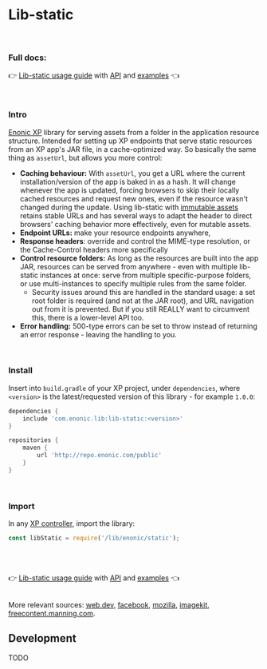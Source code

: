 # Lib-static

<br/>

### Full docs:
👉 [Lib-static usage guide](README.adoc) with [API](README.adoc#api) and [examples](README.adoc#examples) 👈

<br/>

<a name="intro"></a>
### Intro

[Enonic XP](https://enonic.com/developer-tour) library for serving assets from a folder in the application resource structure. Intended for setting up XP endpoints that serve static resources from an XP app's JAR file, in a cache-optimized way. So basically the same thing as `assetUrl`, but allows you more control:

- **Caching behaviour:** With `assetUrl`, you get a URL where the current installation/version of the app is baked in as a hash. It will change whenever the app is updated, forcing browsers to skip their locally cached resources and request new ones, even if the resource wasn't changed during the update. Using lib-static with [immutable assets](README.adoc#mutable-assets) retains stable URLs and has several ways to adapt the header to direct browsers' caching behavior more effectively, even for mutable assets.
- **Endpoint URLs:** make your resource endpoints anywhere, 
- **Response headers**: override and control the MIME-type resolution, or the Cache-Control headers more specifically
- **Control resource folders:** As long as the resources are built into the app JAR, resources can be served from anywhere - even with multiple lib-static instances at once: serve from multiple specific-purpose folders, or use multi-instances to specify multiple rules from the same folder. 
  - Security issues around this are handled in the standard usage: a set root folder is required (and not at the JAR root), and URL navigation out from it is prevented. But if you still REALLY want to circumvent this, there is a lower-level API too.
- **Error handling:** 500-type errors can be set to throw instead of returning an error response - leaving the handling to you.

<br/>

### Install
Insert into `build.gradle` of your XP project, under `dependencies`, where `<version>` is the latest/requested version of this library - for example `1.0.0`:
```groovy
dependencies {
	include 'com.enonic.lib:lib-static:<version>'
}

repositories {
    maven {
        url 'http://repo.enonic.com/public'
    }
}
```

<br/>

### Import
In any [XP controller](https://developer.enonic.com/docs/xp/stable/framework/controllers), import the library:

```javascript
const libStatic = require('/lib/enonic/static');
```


<br/>
<br/>


👉 [Lib-static usage guide](README.adoc) with [API](README.adoc#api) and [examples](README.adoc#examples) 👈
<br/>
<br/>

More relevant sources: [web.dev](https://web.dev/http-cache/), [facebook](https://engineering.fb.com/2017/01/26/web/this-browser-tweak-saved-60-of-requests-to-facebook/), [mozilla](https://developer.mozilla.org/en-US/docs/Web/HTTP/Caching), [imagekit](https://imagekit.io/blog/ultimate-guide-to-http-caching-for-static-assets/), [freecontent.manning.com](https://freecontent.manning.com/caching-assets/).

<a name="development"></a>
## Development

TODO
